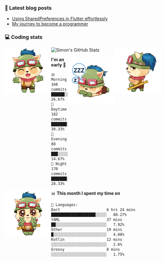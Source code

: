 ### 📘 Latest blog posts

<!-- BLOG-POST-LIST:START -->
- [Using SharedPreferences in Flutter effortlessly](http://blog.simonit.dev/2020/07/15/Using-SharedPreferences-in-Flutter-effortlessly/)
- [My journey to become a programmer](http://blog.simonit.dev/2018/07/14/My-journey-to-become-a-programmer/)
<!-- BLOG-POST-LIST:END -->

### 💻 Coding stats
<img align="right" src="https://raw.githubusercontent.com/simonpham/simonpham/master/assets/images/6kiur.gif" >


<img align="left" src="https://raw.githubusercontent.com/simonpham/simonpham/master/assets/images/5kiur.gif" >

![Simon's GitHub Stats](https://github-readme-stats-obu2qdcs2.vercel.app/api?username=simonpham)

<img align="right" src="https://raw.githubusercontent.com/simonpham/simonpham/master/assets/images/4kiur.gif" >

<!--START_SECTION:waka-->
**I'm an early 🐤** 

```text
🌞 Morning    160 commits    ██████░░░░░░░░░░░░░░░░░░░   26.67% 
🌆 Daytime    182 commits    ███████░░░░░░░░░░░░░░░░░░   30.33% 
🌃 Evening    88 commits     ███░░░░░░░░░░░░░░░░░░░░░░   14.67% 
🌙 Night      170 commits    ███████░░░░░░░░░░░░░░░░░░   28.33%

```


<img align="left" src="https://raw.githubusercontent.com/simonpham/simonpham/master/assets/images/19kiur.gif" >📊 **This month I spent my time on** 

```text
💬 Languages: 
Dart                     6 hrs 24 mins       ████████████████████░░░░░   80.27% 
YAML                     37 mins             ██░░░░░░░░░░░░░░░░░░░░░░░   7.92% 
Other                    19 mins             █░░░░░░░░░░░░░░░░░░░░░░░░   4.08% 
Kotlin                   12 mins             ░░░░░░░░░░░░░░░░░░░░░░░░░   2.6% 
Groovy                   8 mins              ░░░░░░░░░░░░░░░░░░░░░░░░░   1.75%

```


<!--END_SECTION:waka-->

